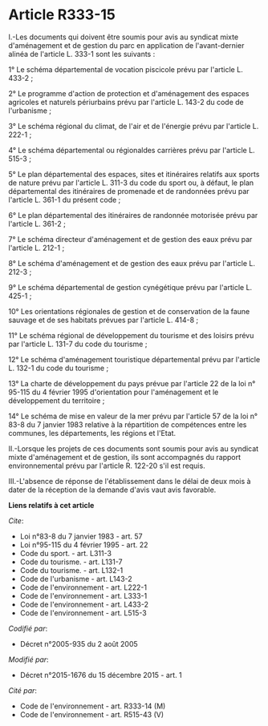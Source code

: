 # Article R333-15

I.-Les documents qui doivent être soumis pour avis au syndicat mixte d'aménagement et de gestion du parc en application de
l'avant-dernier alinéa de l'article L. 333-1 sont les suivants : 

1° Le schéma départemental de vocation piscicole prévu par l'article L. 433-2 ; 

2° Le programme d'action de protection et d'aménagement des espaces agricoles et naturels périurbains prévu par l'article L.
143-2 du code de l'urbanisme ; 

3° Le schéma régional du climat, de l'air et de l'énergie prévu par l'article L. 222-1 ; 

4° Le schéma départemental ou régionaldes carrières prévu par l'article L. 515-3 ; 

5° Le plan départemental des espaces, sites et itinéraires relatifs aux sports de nature prévu par l'article L. 311-3 du code
du sport ou, à défaut, le plan départemental des itinéraires de promenade et de randonnées prévu par l'article L. 361-1 du
présent code ; 

6° Le plan départemental des itinéraires de randonnée motorisée prévu par l'article L. 361-2 ; 

7° Le schéma directeur d'aménagement et de gestion des eaux prévu par l'article L. 212-1 ; 

8° Le schéma d'aménagement et de gestion des eaux prévu par l'article L. 212-3 ; 

9° Le schéma départemental de gestion cynégétique prévu par l'article L. 425-1 ; 

10° Les orientations régionales de gestion et de conservation de la faune sauvage et de ses habitats prévues par l'article L.
414-8 ; 

11° Le schéma régional de développement du tourisme et des loisirs prévu par l'article L. 131-7 du code du tourisme ; 

12° Le schéma d'aménagement touristique départemental prévu par l'article L. 132-1 du code du tourisme ; 

13° La charte de développement du pays prévue par l'article 22 de la loi n° 95-115 du 4 février 1995 d'orientation pour
l'aménagement et le développement du territoire ; 

14° Le schéma de mise en valeur de la mer prévu par l'article 57 de la loi n° 83-8 du 7 janvier 1983 relative à la
répartition de compétences entre les communes, les départements, les régions et l'Etat. 

II.-Lorsque les projets de ces documents sont soumis pour avis au syndicat mixte d'aménagement et de gestion, ils sont
accompagnés du rapport environnemental prévu par l'article R. 122-20 s'il est requis. 

III.-L'absence de réponse de l'établissement dans le délai de deux mois à dater de la réception de la demande d'avis vaut
avis favorable.

**Liens relatifs à cet article**

_Cite_:

  - Loi n°83-8 du 7 janvier 1983 - art. 57
  - Loi n°95-115 du 4 février 1995 - art. 22
  - Code du sport. - art. L311-3
  - Code du tourisme. - art. L131-7
  - Code du tourisme. - art. L132-1
  - Code de l'urbanisme - art. L143-2
  - Code de l'environnement - art. L222-1
  - Code de l'environnement - art. L333-1
  - Code de l'environnement - art. L433-2
  - Code de l'environnement - art. L515-3

_Codifié par_:

  - Décret n°2005-935 du 2 août 2005

_Modifié par_:

  - Décret n°2015-1676 du 15 décembre 2015 - art. 1

_Cité par_:

  - Code de l'environnement - art. R333-14 (M)
  - Code de l'environnement - art. R515-43 (V)
